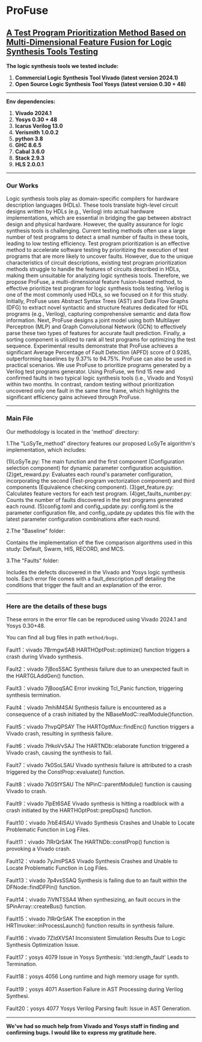 # ProFuse
## [A Test Program Prioritization Method Based on Multi-Dimensional Feature Fusion for Logic Synthesis Tools Testing](https://github.com/LoSyTe/ProFuse)
**The logic synthesis tools we tested include:**
1. **Commercial Logic Synthesis Tool Vivado (latest version 2024.1)**
2. **Open Source Logic Synthesis Tool Yosys (latest version 0.30 + 48)**
***

**Env dependencies:**
1. **Vivado 2024.1**
2. **Yosys 0.30 + 48**
3. **Icarus Verilog 13.0**
4. **Verismith 1.0.0.2**
5. **python 3.8**
6. **GHC 8.6.5**
7. **Cabal 3.6.0**
8. **Stack 2.9.3**
9. **HLS 2.0.0.1**
***

### Our Works
Logic synthesis tools play as domain-specific compilers for hardware description languages (HDLs). These tools translate high-level circuit designs written by HDLs (e.g., Verilog) into actual hardware implementations, which are essential in bridging the gap between abstract design and physical hardware.
However, the quality assurance for logic synthesis tools is challenging. Current testing methods often use a large number of test programs to detect a small number of faults in these tools, leading to low testing efficiency.
Test program prioritization is an effective method to accelerate software testing by prioritizing the execution of test programs that are more likely to uncover faults.
However, due to the unique characteristics of circuit descriptions, existing test program prioritization methods struggle to handle the features of circuits described in HDLs, making them unsuitable for analyzing logic synthesis tools.
Therefore, we propose ProFuse, a multi-dimensional feature fusion-based method, to effective prioritize test program for logic synthesis tools testing. 
Verilog is one of the most commonly used HDLs, so we focused on it for this study.
Initially, ProFuse uses Abstract Syntax Trees (AST) and Data Flow Graphs (DFG) to extract novel syntactic and structure features dedicated for HDL programs (e.g., Verilog), capturing comprehensive semantic and data flow information.
Next, ProFuse designs a joint model using both Multilayer Perceptron (MLP) and Graph Convolutional Network (GCN) to effectively parse these two types of features for accurate fault prediction.
Finally, a sorting component is utilized to rank all test programs for optimizing the test sequence.
Experimental results demonstrate that ProFuse achieves a significant Average Percentage of Fault Detection (APFD) score of 0.9285, outperforming baselines by 9.37\% to 94.75\%.
ProFuse can also be used in practical scenarios.
We use ProFuse to prioritize programs generated by a Verilog test programs generator.
Using ProFuse, we find 15 new and confirmed faults in two typical logic synthesis tools (i.e., Vivado and Yosys) within two months. In contrast, random testing without prioritization uncovered only one fault in the same time frame, which highlights the significant efficiency gains achieved through ProFuse.

***
### Main File
Our methodology is located in the 'method' directory:

1.The "LoSyTe_method" directory features our proposed LoSyTe algorithm's implementation, which includes:

(1)LoSyTe.py: The main function and the first component (Configuration selection component) for dynamic parameter configuration acquisition.
(2)get_reward.py: Evaluates each round's parameter configuration, incorporating the second (Test-program vectorization component) and third components (Equivalence checking component).
(3)get_feature.py: Calculates feature vectors for each test program.
(4)get_faults_number.py: Counts the number of faults discovered in the test programs generated each round.
(5)config.toml and config_update.py: config.toml is the parameter configuration file, and config_update.py updates this file with the latest parameter configuration combinations after each round.

2.The "Baseline" folder:

Contains the implementation of the five comparison algorithms used in this study: Default, Swarm, HIS, RECORD, and MCS.

3.The "Faults" folder:

Includes the defects discovered in the Vivado and Yosys logic synthesis tools. Each error file comes with a fault_description.pdf detailing the conditions that trigger the fault and an explanation of the error.
***

### Here are the details of these bugs
These errors in the error file can be reproduced using Vivado 2024.1 and Yosys 0.30+48.

You can find all bug files in path `method/bugs`.

Fault1：vivado	7BrmgwSAB	 HARTHOptPost::optimize() function triggers a crash during Vivado synthesis.

Fault2：vivado	7jBos5SAC  Synthesis failure due to an unexpected fault in the HARTGLAddGen() function.

Fault3：vivado	7jBooqSAC	 Error invoking Tcl\_Panic function, triggering synthesis termination.

Fault4：vivado	7mhiM4SAI	 Synthesis failure is encountered as a consequence of a crash initiated by the NBaseModC::realModule()function.

Fault5：vivado	7hvpQPSAY	 The HARTOptMux::findEnc() function triggers a Vivado crash, resulting in synthesis failure.

Fault6：vivado	7HkoVvSAJ	 The HARTNDb::elaborate function triggered a Vivado crash, causing the synthesis to fail.

Fault7：vivado	7k0SoLSAU	 Vivado synthesis failure is attributed to a crash triggered by the ConstProp::evaluate() function.

Fault8：vivado	7k0StYSAU	 The NPinC::parentModule() function is causing Vivado to crash.

Fault9：vivado	7lpEt6SAE	 Vivado synthesis is hitting a roadblock with a crash initiated by the HARTHOptPost::prepDsps() function.

Fault10：vivado	7rbE4ISAU	 Vivado Synthesis Crashes and Unable to Locate Problematic Function in Log Files.

Fault11：vivado	7lRrQrSAK	 The HARTNDb::constProp() function is provoking a Vivado crash.

Fault12：vivado	7yJmiPSAS	 Vivado Synthesis Crashes and Unable to Locate Problematic Function in Log Files.

Fault13：vivado	7p4vsSSAQ	 Synthesis is failing due to an fault within the DFNode::findDFPin() function.

Fault14：vivado	7iVNTSSA4	 When synthesizing, an fault occurs in the SPinArray::createBus() function.

Fault15：vivado	7lRrQrSAK	 The exception in the HRTInvoker::inProcessLaunch() function results in synthesis failure.

Fault16：vivado	7ZIdXVSA1	 Inconsistent Simulation Results Due to Logic Synthesis Optimization Issue.

Fault17：yosys	   4079	   Issue in Yosys Synthesis: 'std::length\_fault' Leads to Termination.

Fault18：yosys	   4056	   Long runtime and high memory usage for synth.

Fault19：yosys	   4071	   Assertion Failure in AST Processing during Verilog Synthesi.

Fault20：yosys	   4077	   Yosys Verilog Parsing fault: Issue in AST Generation.
***
**We've had so much help from Vivado and Yosys staff in finding and confirming bugs. I would like to express my gratitude here.**
